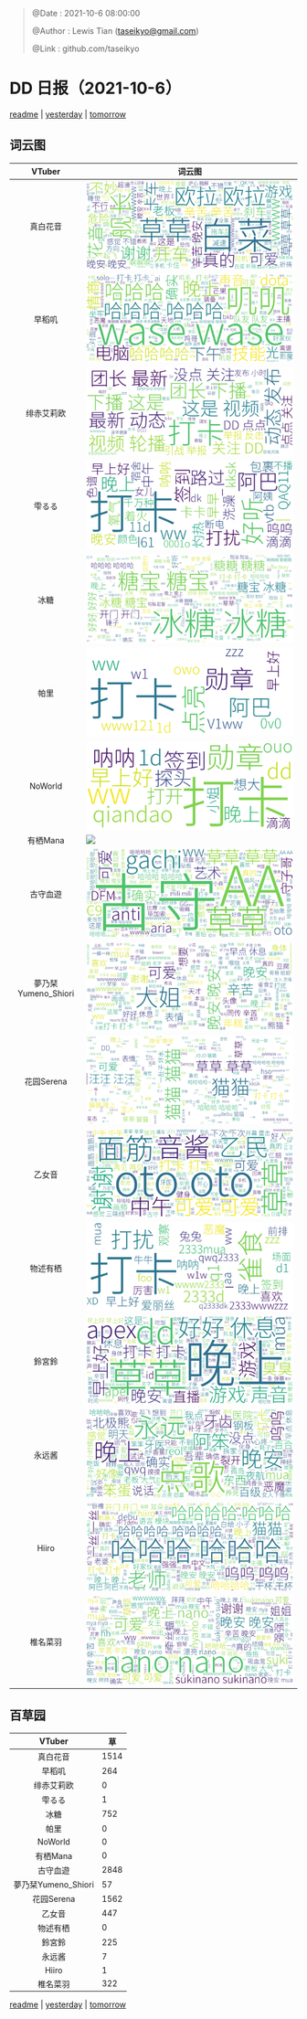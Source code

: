 > @Date    : 2021-10-6 08:00:00
>
> @Author  : Lewis Tian (taseikyo@gmail.com)
>
> @Link    : github.com/taseikyo

# DD 日报（2021-10-6）

[readme](../README.md) | [yesterday](2021-10-5.md) | [tomorrow](2021-10-7.md)

## 词云图

|VTuber|词云图|
|:-:|-|
|真白花音|![](../../images/daily/21402309_2021-10-6_purge_wordcloud.png)|
|早稻叽|![](../../images/daily/41682_2021-10-6_purge_wordcloud.png)|
|绯赤艾莉欧|![](../../images/daily/21396545_2021-10-6_purge_wordcloud.png)|
|雫るる|![](../../images/daily/21013446_2021-10-6_purge_wordcloud.png)|
|冰糖|![](../../images/daily/876396_2021-10-6_purge_wordcloud.png)|
|帕里|![](../../images/daily/4895312_2021-10-6_purge_wordcloud.png)|
|NoWorld|![](../../images/daily/21448649_2021-10-6_purge_wordcloud.png)|
|有栖Mana|![](../../images/daily/6542258_2021-10-6_purge_wordcloud.png)|
|古守血遊|![](../../images/daily/8725120_2021-10-6_purge_wordcloud.png)|
|夢乃栞Yumeno_Shiori|![](../../images/daily/14052636_2021-10-6_purge_wordcloud.png)|
|花园Serena|![](../../images/daily/14327465_2021-10-6_purge_wordcloud.png)|
|乙女音|![](../../images/daily/21320551_2021-10-6_purge_wordcloud.png)|
|物述有栖|![](../../images/daily/21449083_2021-10-6_purge_wordcloud.png)|
|鈴宮鈴|![](../../images/daily/21685677_2021-10-6_purge_wordcloud.png)|
|永远酱|![](../../images/daily/21701071_2021-10-6_purge_wordcloud.png)|
|Hiiro|![](../../images/daily/21919321_2021-10-6_purge_wordcloud.png)|
|椎名菜羽|![](../../images/daily/22347054_2021-10-6_purge_wordcloud.png)|

## 百草园

|VTuber|草|
|:-:|-|
|真白花音|1514|
|早稻叽|264|
|绯赤艾莉欧|0|
|雫るる|1|
|冰糖|752|
|帕里|0|
|NoWorld|0|
|有栖Mana|0|
|古守血遊|2848|
|夢乃栞Yumeno_Shiori|57|
|花园Serena|1562|
|乙女音|447|
|物述有栖|0|
|鈴宮鈴|225|
|永远酱|7|
|Hiiro|1|
|椎名菜羽|322|

[readme](../README.md) | [yesterday](2021-10-5.md) | [tomorrow](2021-10-7.md)
